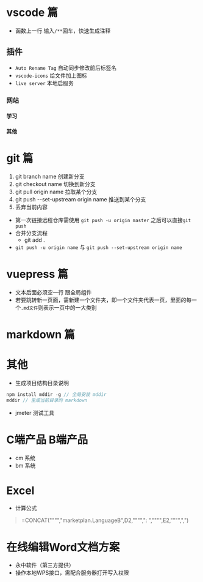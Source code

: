 # vscode 篇
- 函数上一行 输入`/**`回车，快速生成注释
## 插件
- `Auto Rename Tag` 自动同步修改前后标签名
- `vscode-icons` 给文件加上图标
- `live server` 本地启服务
### 网站
#### 学习
#### 其他
# git 篇
1. git branch name 创建新分支
2. git checkout name 切换到新分支
3. git pull origin name 拉取某个分支
4. git push --set-upstream origin name 推送到某个分支
5. 丢弃当前内容

- 第一次链接远程仓库需使用 `git push -u origin master` 之后可以直接`git push`
- 合并分支流程
   - git add .
- `git push -u origin name` 与 `git push --set-upstream origin name`
# vuepress 篇
- 文本后面必须空一行 跟全局组件
- 若要跳转新一页面，需新建一个文件夹，即一个文件夹代表一页，里面的每一个`.md文件`则表示一页中的一大类别
<!-- - 命名不能为 index.md -->
# markdown 篇
# 其他
- 生成项目结构目录说明
```js
npm install mddir -g // 全局安装 mddir
mddir // 生成当前目录的 markdown
```
- jmeter 测试工具
# C端产品 B端产品
- cm 系统
- bm 系统
# Excel
- 计算公式
> =CONCAT("""","marketplan.LanguageB",D2,"""",": ","""",E2,"""",",")

# 在线编辑Word文档方案
- 永中软件（第三方提供）
- 操作本地WPS接口，需配合服务器打开写入权限

